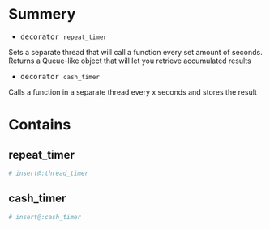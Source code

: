 # Summery
- <kbd>decorator `repeat_timer`</kbd>

Sets a separate thread that will call a function every set amount of seconds. Returns a Queue-like object that will let you retrieve accumulated results

- <kbd>decorator `cash_timer`</kbd>

Calls a function in a separate thread every x seconds and stores the result
# Contains

## repeat_timer

```python
# insert@:thread_timer
```

## cash_timer

```python
# insert@:cash_timer
```